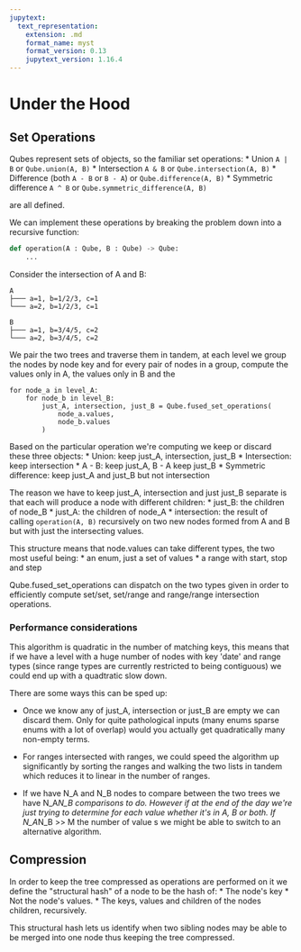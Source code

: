 ```yaml
---
jupytext:
  text_representation:
    extension: .md
    format_name: myst
    format_version: 0.13
    jupytext_version: 1.16.4
---
```

# Under the Hood

## Set Operations

Qubes represent sets of objects, so the familiar set operations:
    * Union `A | B` or `Qube.union(A, B)`
    * Intersection `A & B` or `Qube.intersection(A, B)`
    * Difference (both `A - B` or `B - A`) or `Qube.difference(A, B)`
    * Symmetric difference `A ^ B` or `Qube.symmetric_difference(A, B)`

are all defined.

We can implement these operations by breaking the problem down into a recursive function:

```python
def operation(A : Qube, B : Qube) -> Qube:
    ...
```

Consider the intersection of A and B:
```
A
├─── a=1, b=1/2/3, c=1
└─── a=2, b=1/2/3, c=1

B
├─── a=1, b=3/4/5, c=2
└─── a=2, b=3/4/5, c=2
```

We pair the two trees and traverse them in tandem, at each level we group the nodes by node key and for every pair of nodes in a group, compute the values only in A, the values only in B and the 
```
for node_a in level_A:
    for node_b in level_B:
        just_A, intersection, just_B = Qube.fused_set_operations(
            node_a.values, 
            node_b.values
        )
```

Based on the particular operation we're computing we keep or discard these three objects:
    * Union: keep just_A, intersection, just_B
    * Intersection: keep intersection
    * A - B: keep just_A, B - A keep just_B
    * Symmetric difference: keep just_A and just_B but not intersection

The reason we have to keep just_A, intersection and just just_B separate is that each will produce a node with different children:
    * just_B: the children of node_B
    * just_A: the children of node_A
    * intersection: the result of calling `operation(A, B)` recursively on two new nodes formed from A and B but with just the intersecting values.

This structure means that node.values can take different types, the two most useful being:
    * an enum, just a set of values
    * a range with start, stop and step

Qube.fused_set_operations can dispatch on the two types given in order to efficiently compute set/set, set/range and range/range intersection operations.

### Performance considerations

This algorithm is quadratic in the number of matching keys, this means that if we have a level with a huge number of nodes with key 'date' and range types (since range types are currently restricted to being contiguous) we could end up with a quadtratic slow down.

There are some ways this can be sped up:

* Once we know any of just_A, intersection or just_B are empty we can discard them. Only for quite pathological inputs (many enums sparse enums with a lot of overlap) would you actually get quadratically many non-empty terms.

* For ranges intersected with ranges, we could speed the algorithm up significantly by sorting the ranges and walking the two lists in tandem which reduces it to linear in the number of ranges.

* If we have N_A and N_B nodes to compare between the two trees we have N_A*N_B comparisons to do. However if at the end of the day we're just trying to determine for each value whether it's in A, B or both. If N_A*N_B >> M the number of value s we might be able to switch to an alternative algorithm.


## Compression

In order to keep the tree compressed as operations are performed on it we define the "structural hash" of a node to be the hash of:
    * The node's key
    * Not the node's values.
    * The keys, values and children of the nodes children, recursively.

This structural hash lets us identify when two sibling nodes may be able to be merged into one node thus keeping the tree compressed.